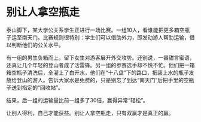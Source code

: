 # 别让人拿空瓶走

泰山脚下，某大学公关系学生正进行一场比赛。一组10人，看谁能把更多箱空瓶子运至南天门。比赛规则很特别：学生们可以借助外力，即发动游人帮助运输，借以判断他们的公关水平。 

有一组的男生负箱而上，留下女生对游客展开外交攻势。还别说，一番甜言蜜语，还真让几个年轻的登山者成了活雷锋。另一组的参赛选手却不慌不忙。他们把一箱箱空瓶子清洗后，全灌上了白开水，他们在“十八盘”下的路口，把装上水的瓶子发放给登山的游人。告诉大家水是免费的，只是别忘了到达“南天门”后把手里的空瓶子送到指定的“回收站”。 

结果，后一组的运输量比前一组多了30倍，赢得异常“轻松”。 

让别人得利，自己才能获益。别让人拿空瓶走，只有双赢才是真正的赢。